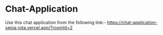 # Chat-Application

Use this chat application from the following link:-
https://chat-application-sepia-iota.vercel.app/?roomId=2
